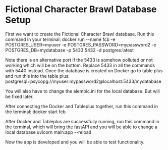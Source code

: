 # Fictional Character Brawl Database Setup

First we want to create the Fictional Character Brawl database. Run this command in your terminal: docker run --name fcb -e POSTGRES_USER=myuser -e POSTGRES_PASSWORD=mypassword2 -e POSTGRES_DB=mydatabase -p 5433:5432 -d postgres:latest

Note there is an alternative port if the 5433 is somehow polluted or not working which will be on the bottom. Replace 5433 in all the commands with 5440 instead.
Once the database is created on Docker go to table plus and run this into the table plus: postgresql+psycopg://myuser:mypassword2@localhost:5433/mydatabase

You will also have to change the alembic.ini for the local database. But will be fixed later. 

After connecting the Docker and Tableplus together, run this command in the terminal: docker start fcb

After Docker and Tableplus are successfully running, run this command in the terminal, which will bring the fastAPI and you will be able to change a local database uvicorn main:app --reload

Now the app is developed and you will be able to test functionality.
